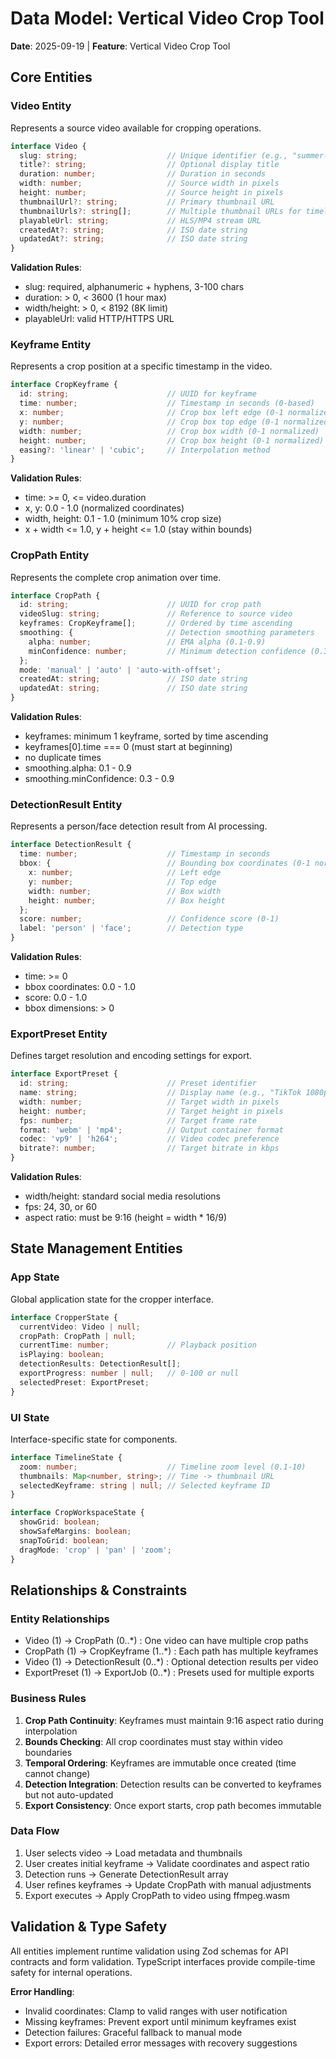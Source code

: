 # Data Model: Vertical Video Crop Tool

**Date**: 2025-09-19 | **Feature**: Vertical Video Crop Tool

## Core Entities

### Video Entity
Represents a source video available for cropping operations.

```typescript
interface Video {
  slug: string;                    // Unique identifier (e.g., "summer-vacation-2025")
  title?: string;                  // Optional display title
  duration: number;                // Duration in seconds
  width: number;                   // Source width in pixels
  height: number;                  // Source height in pixels
  thumbnailUrl?: string;           // Primary thumbnail URL
  thumbnailUrls?: string[];        // Multiple thumbnail URLs for timeline
  playableUrl: string;             // HLS/MP4 stream URL
  createdAt?: string;              // ISO date string
  updatedAt?: string;              // ISO date string
}
```

**Validation Rules**:
- slug: required, alphanumeric + hyphens, 3-100 chars
- duration: > 0, < 3600 (1 hour max)
- width/height: > 0, < 8192 (8K limit)
- playableUrl: valid HTTP/HTTPS URL

### Keyframe Entity
Represents a crop position at a specific timestamp in the video.

```typescript
interface CropKeyframe {
  id: string;                      // UUID for keyframe
  time: number;                    // Timestamp in seconds (0-based)
  x: number;                       // Crop box left edge (0-1 normalized)
  y: number;                       // Crop box top edge (0-1 normalized)
  width: number;                   // Crop box width (0-1 normalized)
  height: number;                  // Crop box height (0-1 normalized)
  easing?: 'linear' | 'cubic';     // Interpolation method
}
```

**Validation Rules**:
- time: >= 0, <= video.duration
- x, y: 0.0 - 1.0 (normalized coordinates)
- width, height: 0.1 - 1.0 (minimum 10% crop size)
- x + width <= 1.0, y + height <= 1.0 (stay within bounds)

### CropPath Entity
Represents the complete crop animation over time.

```typescript
interface CropPath {
  id: string;                      // UUID for crop path
  videoSlug: string;               // Reference to source video
  keyframes: CropKeyframe[];       // Ordered by time ascending
  smoothing: {                     // Detection smoothing parameters
    alpha: number;                 // EMA alpha (0.1-0.9)
    minConfidence: number;         // Minimum detection confidence (0.3-0.9)
  };
  mode: 'manual' | 'auto' | 'auto-with-offset';
  createdAt: string;               // ISO date string
  updatedAt: string;               // ISO date string
}
```

**Validation Rules**:
- keyframes: minimum 1 keyframe, sorted by time ascending
- keyframes[0].time === 0 (must start at beginning)
- no duplicate times
- smoothing.alpha: 0.1 - 0.9
- smoothing.minConfidence: 0.3 - 0.9

### DetectionResult Entity
Represents a person/face detection result from AI processing.

```typescript
interface DetectionResult {
  time: number;                    // Timestamp in seconds
  bbox: {                          // Bounding box coordinates (0-1 normalized)
    x: number;                     // Left edge
    y: number;                     // Top edge
    width: number;                 // Box width
    height: number;                // Box height
  };
  score: number;                   // Confidence score (0-1)
  label: 'person' | 'face';        // Detection type
}
```

**Validation Rules**:
- time: >= 0
- bbox coordinates: 0.0 - 1.0
- score: 0.0 - 1.0
- bbox dimensions: > 0

### ExportPreset Entity
Defines target resolution and encoding settings for export.

```typescript
interface ExportPreset {
  id: string;                      // Preset identifier
  name: string;                    // Display name (e.g., "TikTok 1080p")
  width: number;                   // Target width in pixels
  height: number;                  // Target height in pixels
  fps: number;                     // Target frame rate
  format: 'webm' | 'mp4';          // Output container format
  codec: 'vp9' | 'h264';           // Video codec preference
  bitrate?: number;                // Target bitrate in kbps
}
```

**Validation Rules**:
- width/height: standard social media resolutions
- fps: 24, 30, or 60
- aspect ratio: must be 9:16 (height = width * 16/9)

## State Management Entities

### App State
Global application state for the cropper interface.

```typescript
interface CropperState {
  currentVideo: Video | null;
  cropPath: CropPath | null;
  currentTime: number;             // Playback position
  isPlaying: boolean;
  detectionResults: DetectionResult[];
  exportProgress: number | null;   // 0-100 or null
  selectedPreset: ExportPreset;
}
```

### UI State
Interface-specific state for components.

```typescript
interface TimelineState {
  zoom: number;                    // Timeline zoom level (0.1-10)
  thumbnails: Map<number, string>; // Time -> thumbnail URL
  selectedKeyframe: string | null; // Selected keyframe ID
}

interface CropWorkspaceState {
  showGrid: boolean;
  showSafeMargins: boolean;
  snapToGrid: boolean;
  dragMode: 'crop' | 'pan' | 'zoom';
}
```

## Relationships & Constraints

### Entity Relationships
- Video (1) → CropPath (0..*) : One video can have multiple crop paths
- CropPath (1) → CropKeyframe (1..*) : Each path has multiple keyframes
- Video (1) → DetectionResult (0..*) : Optional detection results per video
- ExportPreset (1) → ExportJob (0..*) : Presets used for multiple exports

### Business Rules
1. **Crop Path Continuity**: Keyframes must maintain 9:16 aspect ratio during interpolation
2. **Bounds Checking**: All crop coordinates must stay within video boundaries
3. **Temporal Ordering**: Keyframes are immutable once created (time cannot change)
4. **Detection Integration**: Detection results can be converted to keyframes but not auto-updated
5. **Export Consistency**: Once export starts, crop path becomes immutable

### Data Flow
1. User selects video → Load metadata and thumbnails
2. User creates initial keyframe → Validate coordinates and aspect ratio
3. Detection runs → Generate DetectionResult array
4. User refines keyframes → Update CropPath with manual adjustments
5. Export executes → Apply CropPath to video using ffmpeg.wasm

## Validation & Type Safety

All entities implement runtime validation using Zod schemas for API contracts and form validation. TypeScript interfaces provide compile-time safety for internal operations.

**Error Handling**:
- Invalid coordinates: Clamp to valid ranges with user notification
- Missing keyframes: Prevent export until minimum keyframes exist
- Detection failures: Graceful fallback to manual mode
- Export errors: Detailed error messages with recovery suggestions
